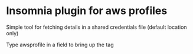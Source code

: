 # Insomnia plugin for aws profiles


Simple tool for fetching details in a shared credentials file (default location only)

Type awsprofile in a field to bring up the tag
